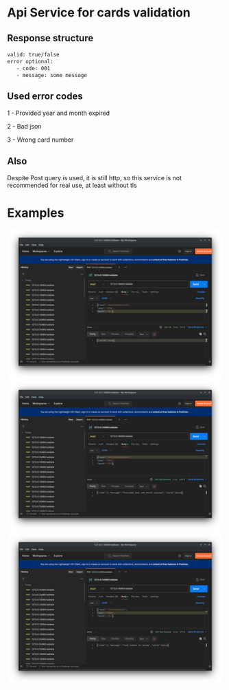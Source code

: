 # Api Service for cards validation

## Response structure

```
valid: true/false
error optional: 
   - code: 001
   - message: some message
```
## Used error codes

1 - Provided year and month expired

2 - Bad json

3 - Wrong card number

## Also

Despite Post query is used, it is still http, so this service is not recommended for real use, at least without tls

# Examples
![alt text](image.png)
![alt text](image-1.png)
![alt text](image-2.png)